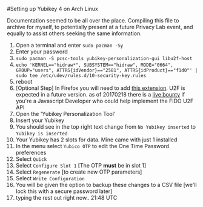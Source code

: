 #Setting up Yubikey 4 on Arch Linux

Documentation seemed to be all over the place. Compiling this file to archive for myself, to potentially present at a future Privacy Lab event, and equally to assist others seeking the same information.

1. Open a terminal and enter `sudo pacman -Sy`
2. Enter your password
3. `sudo pacman -S pcsc-tools yubikey-personalization-gui libu2f-host`
4. `echo 'KERNEL=="hidraw*", SUBSYSTEM=="hidraw", MODE="0664", GROUP="users", ATTRS{idVendor}=="2581", ATTRS{idProduct}=="f1d0"' | sudo tee /etc/udev/rules.d/10-security-key.rules`
5. reboot
6. [Optional Step] In Firefox you will need to add [this extension](https://addons.mozilla.org/en-US/firefox/addon/u2f-support-add-on/). U2F is expected in a future version. as of 20170218 there is a [live bounty](https://www.bountysource.com/issues/10401143-implement-the-fido-alliance-u2f-javascript-api/) if you're a Javascript Developer who could help implement the FIDO U2F API
7. Open the 'Yubikey Personalization Tool'
8. Insert your Yubikey
9. You should see in the top right text change from `No Yubikey inserted` to `Yubikey is inserted`
10. Your Yubikey has 2 slots for data. Mine came with just 1 installed
11. In the menu select `Yubico OTP` to edit the One Time Password preferences
12. Select `Quick`
13. Select `Configure Slot 1` [The OTP **must** be in slot 1]
14. Select `Regenerate` [to create new OTP parameters]
15. Select `Write Configuration`
16. You will be given the option to backup these changes to a CSV file [we'll lock this with a secure password later]
17. typing the rest out right now.. 21:48 UTC
